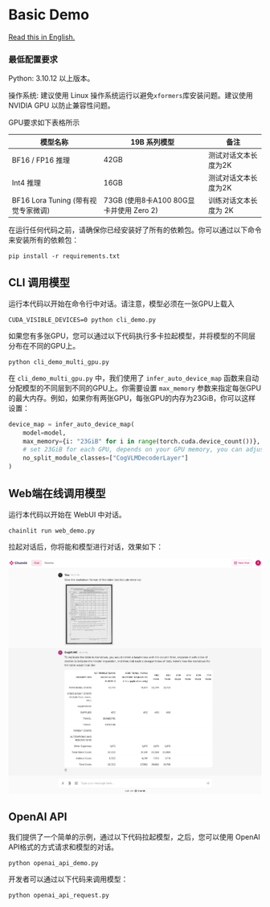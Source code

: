 # Basic Demo

[Read this in English.](./README.md)

### 最低配置要求

Python: 3.10.12 以上版本。

操作系统: 建议使用 Linux 操作系统运行以避免`xformers`库安装问题。建议使用 NVIDIA GPU 以防止兼容性问题。

GPU要求如下表格所示

| 模型名称                        | 19B 系列模型                        | 备注           |
|-----------------------------|---------------------------------|--------------|
| BF16 / FP16 推理              | 42GB                            | 测试对话文本长度为2K  | 
| Int4    推理                  | 16GB                            | 测试对话文本长度为2K  |
| BF16 Lora Tuning (带有视觉专家微调) | 73GB (使用8卡A100 80G显卡并使用 Zero 2) | 训练对话文本长度为 2K |

在运行任何代码之前，请确保你已经安装好了所有的依赖包。你可以通过以下命令来安装所有的依赖包：

```shell
pip install -r requirements.txt
```

## CLI 调用模型

运行本代码以开始在命令行中对话。请注意，模型必须在一张GPU上载入

```shell
CUDA_VISIBLE_DEVICES=0 python cli_demo.py
```

如果您有多张GPU，您可以通过以下代码执行多卡拉起模型，并将模型的不同层分布在不同的GPU上。

```shell
python cli_demo_multi_gpu.py
```

在 `cli_demo_multi_gpu.py` 中，我们使用了 `infer_auto_device_map`
函数来自动分配模型的不同层到不同的GPU上。你需要设置 `max_memory` 参数来指定每张GPU的最大内存。例如，如果你有两张GPU，每张GPU的内存为23GiB，你可以这样设置：

```python
device_map = infer_auto_device_map(
    model=model,
    max_memory={i: "23GiB" for i in range(torch.cuda.device_count())},
    # set 23GiB for each GPU, depends on your GPU memory, you can adjust this value
    no_split_module_classes=["CogVLMDecoderLayer"]
)
```

## Web端在线调用模型

运行本代码以开始在 WebUI 中对话。

```shell
chainlit run web_demo.py
```

拉起对话后，你将能和模型进行对话，效果如下：

<img src="../resources/web_demo.png" alt="web_demo" width="600" />

## OpenAI API

我们提供了一个简单的示例，通过以下代码拉起模型，之后，您可以使用 OpenAI API格式的方式请求和模型的对话。

```shell
python openai_api_demo.py
```

开发者可以通过以下代码来调用模型：

```shell
python openai_api_request.py
```




